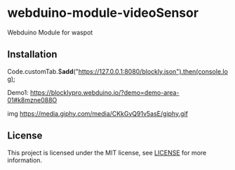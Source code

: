 # webduino-module-videoSensor

Webduino Module for waspot


## Installation

Code.customTab.$__add__("https://127.0.0.1:8080/blockly.json").then(console.log);


Demo1:
https://blocklypro.webduino.io/?demo=demo-area-01#k8mzne088O

img
https://media.giphy.com/media/CKkGyQ91v5asE/giphy.gif


## License

This project is licensed under the MIT license, see [LICENSE](LICENSE) for more information.
